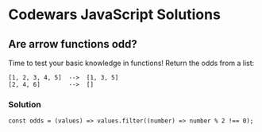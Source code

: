 # Codewars JavaScript Solutions

## Are arrow functions odd?

Time to test your basic knowledge in functions! Return the odds from a list:

```
[1, 2, 3, 4, 5]  -->  [1, 3, 5]
[2, 4, 6]        -->  []
```

### Solution

```
const odds = (values) => values.filter((number) => number % 2 !== 0);
```
